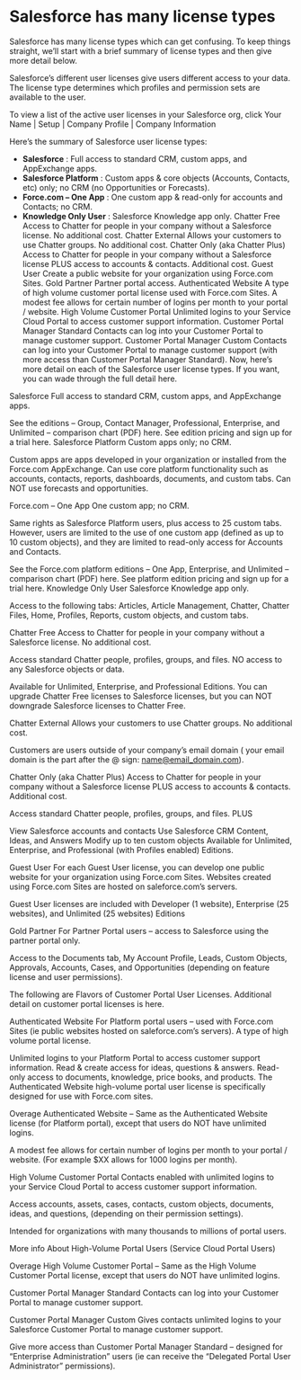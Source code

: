 # Salesforce has many license types

Salesforce has many license types which can get confusing.  To keep things straight, we’ll start with a brief summary of license types and then give more detail below.

Salesforce’s different user licenses give users different access to your data. The license type determines which profiles and permission sets are available to the user.

To view a list of the active user licenses in your Salesforce org,  click Your Name | Setup | Company Profile | Company Information

Here’s the summary of Salesforce user license types:

* **Salesforce** : Full access to standard CRM, custom apps, and AppExchange apps.
* **Salesforce Platform** : Custom apps & core objects (Accounts, Contacts, etc) only; no CRM (no Opportunities or Forecasts).
* **Force.com – One App** : One custom app & read-only for accounts and Contacts; no CRM.
* **Knowledge Only User** : Salesforce Knowledge app only.
Chatter Free
Access to Chatter for people in your company without a Salesforce license.  No additional cost.
Chatter External
Allows your customers to use Chatter groups.  No additional cost.
Chatter Only (aka Chatter Plus)
Access to Chatter for people in your company without a Salesforce license PLUS access to accounts & contacts.  Additional cost.
Guest User
Create a public website for your organization using Force.com Sites.
Gold Partner
Partner portal access.
Authenticated Website
A type of high volume customer portal license used with Force.com Sites. A modest fee allows for certain number of logins per month to your portal / website.
High Volume Customer Portal
Unlimited logins to your Service Cloud Portal to access customer support information.
Customer Portal Manager Standard
Contacts can log into your Customer Portal to manage customer support.
Customer Portal Manager Custom
Contacts can log into your Customer Portal to manage customer support (with more access than Customer Portal Manager Standard).
Now, here’s more detail on each of the Salesforce user license types.
If you want, you can wade through the full detail here.

Salesforce
Full access to standard CRM, custom apps, and AppExchange apps.

See the editions – Group, Contact Manager, Professional, Enterprise, and Unlimited – comparison chart (PDF) here.
See edition pricing and sign up for a trial here.
Salesforce Platform
Custom apps only; no CRM.

Custom apps are apps developed in your organization or installed from the Force.com AppExchange.  Can use core platform functionality such as accounts, contacts, reports, dashboards, documents, and custom tabs.  Can NOT use forecasts and opportunities.

Force.com – One App
One custom app; no CRM.

Same rights as Salesforce Platform users, plus access to 25 custom tabs. However, users are limited to the use of one custom app (defined as up to 10 custom objects), and they are limited to read-only access for Accounts and Contacts.

See the Force.com platform editions – One App, Enterprise, and Unlimited – comparison chart (PDF) here.
See platform edition pricing and sign up for a trial here.
Knowledge Only User
Salesforce Knowledge app only.

Access to the following tabs: Articles, Article Management, Chatter, Chatter Files, Home, Profiles, Reports, custom objects, and custom tabs.

Chatter Free
Access to Chatter for people in your company without a Salesforce license.  No additional cost.

Access standard Chatter people, profiles, groups, and files. NO access to any Salesforce objects or data.

Available for Unlimited, Enterprise, and Professional Editions.  You can upgrade Chatter Free licenses to Salesforce licenses, but you can NOT downgrade Salesforce licenses to Chatter Free.

Chatter External
Allows your customers to use Chatter groups.  No additional cost.

Customers are users outside of your company’s email domain ( your email domain is the part after the @ sign:  name@email_domain.com).

Chatter Only (aka Chatter Plus)
Access to Chatter for people in your company without a Salesforce license PLUS access to accounts & contacts.  Additional cost.

Access standard Chatter people, profiles, groups, and files. PLUS

View Salesforce accounts and contacts
Use Salesforce CRM Content, Ideas, and Answers
Modify up to ten custom objects
Available for Unlimited, Enterprise, and Professional (with Profiles enabled) Editions.

Guest User
For each Guest User license, you can develop one public website for your organization using Force.com Sites.  Websites created using Force.com Sites are hosted on saleforce.com’s servers.

Guest User licenses are included with Developer (1 website), Enterprise (25 websites), and Unlimited (25 websites) Editions

Gold Partner
For Partner Portal users – access to Salesforce using the partner portal only.

Access to the Documents tab, My Account Profile, Leads, Custom Objects, Approvals, Accounts, Cases, and Opportunities (depending on feature license and user permissions).

The following are Flavors of Customer Portal User Licenses.
Additional detail on customer portal licenses is here.

Authenticated Website
For Platform portal users – used with Force.com Sites (ie public websites hosted on saleforce.com’s servers).  A type of high volume portal license.

Unlimited logins to your Platform Portal to access customer support information.
Read & create access for ideas, questions & answers.
Read-only access to documents, knowledge, price books, and products.
The Authenticated Website high-volume portal user license is specifically designed for use with Force.com sites.

Overage Authenticated Website – Same as the Authenticated Website license (for Platform portal), except that users do NOT have unlimited logins.

A modest fee allows for certain number of logins per month to your portal / website. (For example $XX allows for 1000 logins per month).

High Volume Customer Portal
Contacts enabled with unlimited logins to your Service Cloud Portal to access customer support information.

Access accounts, assets, cases, contacts, custom objects, documents, ideas, and questions, (depending on their permission settings).

Intended for organizations with many thousands to millions of portal users.

More info About High-Volume Portal Users (Service Cloud Portal Users)

Overage High Volume Customer Portal – Same as the High Volume Customer Portal license, except that users do NOT have unlimited logins.

Customer Portal Manager Standard
Contacts can log into your Customer Portal to manage customer support.

Customer Portal Manager Custom
Gives contacts unlimited logins to your Salesforce Customer Portal to manage customer support.

Give more access than Customer Portal Manager Standard – designed for “Enterprise Administration” users (ie can receive the “Delegated Portal User Administrator” permissions).
